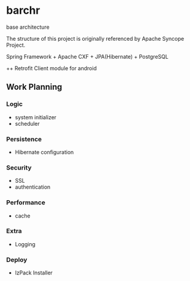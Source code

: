 # barchr
base architecture

The structure of this project is originally referenced by Apache Syncope Project.

Spring Framework + Apache CXF + JPA(Hibernate) + PostgreSQL

++ Retrofit Client module for android


## Work Planning

### Logic
- system initializer
- scheduler

### Persistence
- Hibernate configuration


### Security
- SSL
- authentication

### Performance
- cache

### Extra
- Logging

### Deploy
- IzPack Installer
